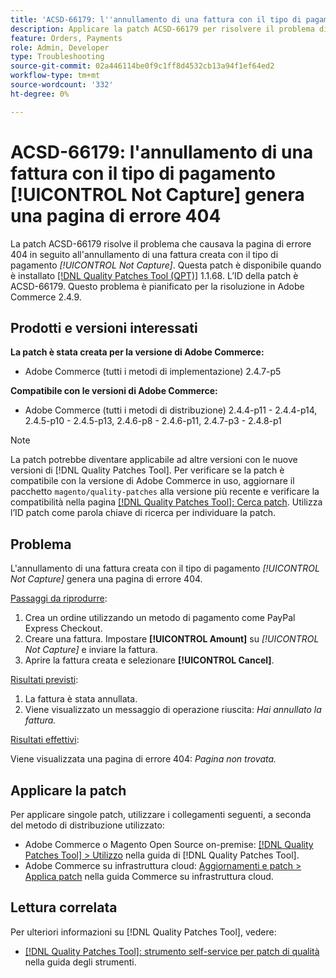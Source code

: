 ```yaml
---
title: 'ACSD-66179: l''annullamento di una fattura con il tipo di pagamento [!UICONTROL Not Capture] genera una pagina di errore 404'
description: Applicare la patch ACSD-66179 per risolvere il problema di Adobe Commerce in cui l'annullamento di una fattura con il tipo di pagamento [!UICONTROL Not Capture] causava una pagina di errore 404.
feature: Orders, Payments
role: Admin, Developer
type: Troubleshooting
source-git-commit: 02a446114be0f9c1ff8d4532cb13a94f1ef64ed2
workflow-type: tm+mt
source-wordcount: '332'
ht-degree: 0%

---
```



# ACSD-66179: l&#39;annullamento di una fattura con il tipo di pagamento [!UICONTROL Not Capture] genera una pagina di errore 404

La patch ACSD-66179 risolve il problema che causava la pagina di errore 404 in seguito all&#39;annullamento di una fattura creata con il tipo di pagamento *[!UICONTROL Not Capture]*. Questa patch è disponibile quando è installato [[!DNL Quality Patches Tool (QPT)]](/help/tools/quality-patches-tool/quality-patches-tool-to-self-serve-quality-patches.md) 1.1.68. L’ID della patch è ACSD-66179. Questo problema è pianificato per la risoluzione in Adobe Commerce 2.4.9.

## Prodotti e versioni interessati

**La patch è stata creata per la versione di Adobe Commerce:**

* Adobe Commerce (tutti i metodi di implementazione) 2.4.7-p5

**Compatibile con le versioni di Adobe Commerce:**

* Adobe Commerce (tutti i metodi di distribuzione) 2.4.4-p11 - 2.4.4-p14, 2.4.5-p10 - 2.4.5-p13, 2.4.6-p8 - 2.4.6-p11, 2.4.7-p3 - 2.4.8-p1

>[!NOTE]
>
>La patch potrebbe diventare applicabile ad altre versioni con le nuove versioni di [!DNL Quality Patches Tool]. Per verificare se la patch è compatibile con la versione di Adobe Commerce in uso, aggiornare il pacchetto `magento/quality-patches` alla versione più recente e verificare la compatibilità nella pagina [[!DNL Quality Patches Tool]: Cerca patch](https://experienceleague.adobe.com/tools/commerce-quality-patches/index.html?lang=it). Utilizza l’ID patch come parola chiave di ricerca per individuare la patch.

## Problema

L&#39;annullamento di una fattura creata con il tipo di pagamento *[!UICONTROL Not Capture]* genera una pagina di errore 404.

<u>Passaggi da riprodurre</u>:

1. Crea un ordine utilizzando un metodo di pagamento come PayPal Express Checkout.
1. Creare una fattura. Impostare **[!UICONTROL Amount]** su *[!UICONTROL Not Capture]* e inviare la fattura.
1. Aprire la fattura creata e selezionare **[!UICONTROL Cancel]**.

<u>Risultati previsti</u>:

1. La fattura è stata annullata.
1. Viene visualizzato un messaggio di operazione riuscita: *Hai annullato la fattura.*

<u>Risultati effettivi</u>:

Viene visualizzata una pagina di errore 404: *Pagina non trovata.*

## Applicare la patch

Per applicare singole patch, utilizzare i collegamenti seguenti, a seconda del metodo di distribuzione utilizzato:

* Adobe Commerce o Magento Open Source on-premise: [[!DNL Quality Patches Tool] > Utilizzo](/help/tools/quality-patches-tool/usage.md) nella guida di [!DNL Quality Patches Tool].
* Adobe Commerce su infrastruttura cloud: [Aggiornamenti e patch > Applica patch](https://experienceleague.adobe.com/docs/commerce-cloud-service/user-guide/develop/upgrade/apply-patches.html?lang=it) nella guida Commerce su infrastruttura cloud.

## Lettura correlata

Per ulteriori informazioni su [!DNL Quality Patches Tool], vedere:

* [[!DNL Quality Patches Tool]: strumento self-service per patch di qualità](/help/tools/quality-patches-tool/quality-patches-tool-to-self-serve-quality-patches.md) nella guida degli strumenti.
